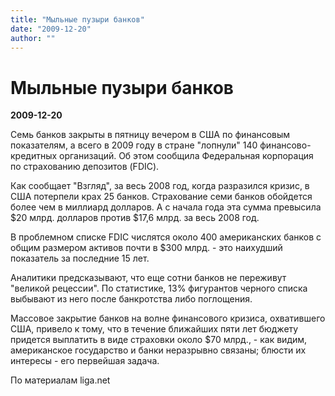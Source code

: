 ```yaml
---
title: "Мыльные пузыри банков"
date: "2009-12-20"
author: ""
---
```


# Мыльные пузыри банков

**2009-12-20** 

Семь банков закрыты в пятницу вечером в США по финансовым показателям, а всего в 2009 году в стране "лопнули" 140 финансово-кредитных организаций. Об этом сообщила Федеральная корпорация по страхованию депозитов (FDIC).

Как сообщает "Взгляд", за весь 2008 год, когда разразился кризис, в США потерпели крах 25 банков. Страхование семи банков обойдется более чем в миллиард долларов. А с начала года эта сумма превысила $20 млрд. долларов против $17,6 млрд. за весь 2008 год.

В проблемном списке FDIC числятся около 400 американских банков с общим размером активов почти в $300 млрд. - это наихудший показатель за последние 15 лет.

Аналитики предсказывают, что еще сотни банков не переживут "великой рецессии". По статистике, 13% фигурантов черного списка выбывают из него после банкротства либо поглощения.

Массовое закрытие банков на волне финансового кризиса, охватившего США, привело к тому, что в течение ближайших пяти лет бюджету придется выплатить в виде страховки около $70 млрд., - как видим, американское государство и банки неразрывно связаны; блюсти их интересы - его первейшая задача.

По материалам liga.net